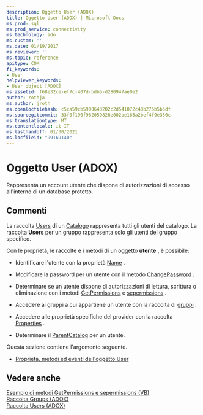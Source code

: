 ```yaml
---
description: Oggetto User (ADOX)
title: Oggetto User (ADOX) | Microsoft Docs
ms.prod: sql
ms.prod_service: connectivity
ms.technology: ado
ms.custom: ''
ms.date: 01/19/2017
ms.reviewer: ''
ms.topic: reference
apitype: COM
f1_keywords:
- User
helpviewer_keywords:
- User object [ADOX]
ms.assetid: f68e32ce-ef7c-407d-bdb5-d280947ae0e2
author: rothja
ms.author: jroth
ms.openlocfilehash: c5ca59cb5900643202c2d541072c48b275b5b5df
ms.sourcegitcommit: 33f0f190f962059826e002be165a2bef4f9e350c
ms.translationtype: MT
ms.contentlocale: it-IT
ms.lasthandoff: 01/30/2021
ms.locfileid: "99169140"
---
```

# <a name="user-object-adox"></a>Oggetto User (ADOX)
Rappresenta un account utente che dispone di autorizzazioni di accesso all'interno di un database protetto.  
  
## <a name="remarks"></a>Commenti  
 La raccolta [Users](./users-collection-adox.md) di un [Catalogo](./catalog-object-adox.md) rappresenta tutti gli utenti del catalogo. La raccolta **Users** per un [gruppo](./group-object-adox.md) rappresenta solo gli utenti del gruppo specifico.  
  
 Con le proprietà, le raccolte e i metodi di un oggetto **utente** , è possibile:  
  
-   Identificare l'utente con la proprietà [Name](./name-property-adox.md) .  
  
-   Modificare la password per un utente con il metodo [ChangePassword](./changepassword-method-adox.md) .  
  
-   Determinare se un utente dispone di autorizzazioni di lettura, scrittura o eliminazione con i metodi [GetPermissions](./getpermissions-method-adox.md) e [sepermissions](./setpermissions-method-adox.md) .  
  
-   Accedere ai gruppi a cui appartiene un utente con la raccolta di [gruppi](./groups-collection-adox.md) .  
  
-   Accedere alle proprietà specifiche del provider con la raccolta [Properties](../ado-api/properties-collection-ado.md) .  
  
-   Determinare il [ParentCatalog](./parentcatalog-property-adox.md) per un utente.  
  
 Questa sezione contiene l'argomento seguente.  
  
-   [Proprietà, metodi ed eventi dell'oggetto User](./user-object-properties-methods-and-events.md)  
  
## <a name="see-also"></a>Vedere anche  
 [Esempio di metodi GetPermissions e sepermissions (VB)](./getpermissions-and-setpermissions-methods-example-vb.md)   
 [Raccolta Groups (ADOX)](./groups-collection-adox.md)   
 [Raccolta Users (ADOX)](./users-collection-adox.md)